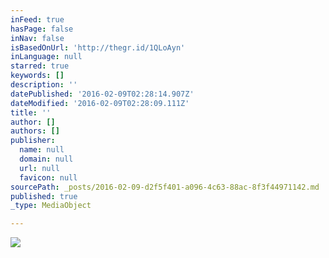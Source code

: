 ```yaml
---
inFeed: true
hasPage: false
inNav: false
isBasedOnUrl: 'http://thegr.id/1QLoAyn'
inLanguage: null
starred: true
keywords: []
description: ''
datePublished: '2016-02-09T02:28:14.907Z'
dateModified: '2016-02-09T02:28:09.111Z'
title: ''
author: []
authors: []
publisher:
  name: null
  domain: null
  url: null
  favicon: null
sourcePath: _posts/2016-02-09-d2f5f401-a096-4c63-88ac-8f3f44971142.md
published: true
_type: MediaObject

---
```

![](https://the-grid-user-content.s3-us-west-2.amazonaws.com/6eec722c-18e1-4bb9-b995-2a34cf51af30.jpg)